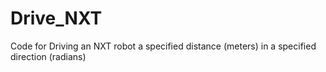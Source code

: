 Drive_NXT
=========

Code for Driving an NXT robot a specified distance (meters) in a specified direction (radians)
